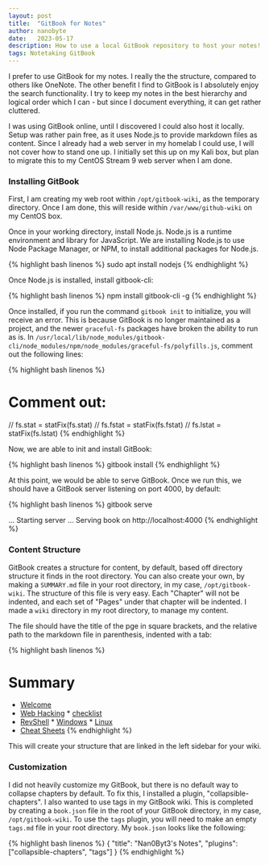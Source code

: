 ```yaml
---
layout: post
title:  "GitBook for Notes"
author: nanobyte
date:   2023-05-17
description: How to use a local GitBook repository to host your notes!
tags: Notetaking GitBook
---
```


I prefer to use GitBook for my notes. I really the the structure, compared to others like OneNote. The other benefit I find to GitBook is I absolutely enjoy the search functionality. I try to keep my notes in the best hierarchy and logical order which I can - but since I document everything, it can get rather cluttered.

I was using GitBook online, until I discovered I could also host it locally. Setup was rather pain free, as it uses Node.js to provide markdown files as content. Since I already had a web server in my homelab I could use, I will not cover how to stand one up. I initially set this up on my Kali box, but plan to migrate this to my CentOS Stream 9 web server when I am done.

<h3>Installing GitBook</h3>

First, I am creating my web root within `/opt/gitbook-wiki`, as the temporary directory. Once I am done, this will reside within `/var/www/github-wiki` on my CentOS box.

Once in your working directory, install Node.js. Node.js is a runtime environment and library for JavaScript. We are installing Node.js to use Node Package Manager, or NPM, to install additional packages for Node.js.

{% highlight bash linenos %} 
sudo apt install nodejs
{% endhighlight %}

Once Node.js is installed, install gitbook-cli:

{% highlight bash linenos %} 
npm install gitbook-cli -g
{% endhighlight %}

Once installed, if you run the command `gitbook init` to initialize, you will receive an error. This is because GitBook is no longer maintained as a project, and the newer `graceful-fs` packages have broken the ability to run as is. In `/usr/local/lib/node_modules/gitbook-cli/node_modules/npm/node_modules/graceful-fs/polyfills.js`, comment out the following lines:

{% highlight bash linenos %} 
# Comment out:
//  fs.stat = statFix(fs.stat)
//  fs.fstat = statFix(fs.fstat)
//  fs.lstat = statFix(fs.lstat)
{% endhighlight %}

Now, we are able to init and install GitBook:

{% highlight bash linenos %} 
gitbook install
{% endhighlight %}

At this point, we would be able to serve GitBook. Once we run this, we should have a GitBook server listening on port 4000, by default:

{% highlight bash linenos %} 
gitbook serve

...
Starting server ...
Serving book on http://localhost:4000
{% endhighlight %}

<h3>Content Structure</h3>

GitBook creates a structure for content, by default, based off directory structure it finds in the root directory. You can also create your own, by making a `SUMMARY.md` file in your root directory, in my case, `/opt/gitbook-wiki`. The structure of this file is very easy. Each "Chapter" will not be indented, and each set of "Pages" under that chapter will be indented. I made a `wiki` directory in my root directory, to manage my content.

The file should have the title of the pge in square brackets, and the relative path to the markdown file in parenthesis, indented with a tab:

{% highlight bash linenos %} 
# Summary
* [Welcome](README.md)
* [Web Hacking](wiki/web-hacking/README.md)
        * [checklist](wiki/web-hacking/checklist.md)
* [RevShell](wiki/revshell/README.md)
        * [Windows](wiki/revshell/windows.md)
        * [Linux](wiki/revshell/linux.md)
* [Cheat Sheets](wiki/cheat-sheets/README.md)
{% endhighlight %}

This will create your structure that are linked in the left sidebar for your wiki.

<h3>Customization</h3>

I did not heavily customize my GitBook, but there is no default way to collapse chapters by default. To fix this, I installed a plugin, "collapsible-chapters". I also wanted to use tags in my GitBook wiki. This is completed by creating a `book.json` file in the root of your GitBook directory, in my case, `/opt/gitbook-wiki`. To use the `tags` plugin, you will need to make an empty `tags.md` file in your root directory. My `book.json` looks like the following:

{% highlight bash linenos %} 
{
    "title": "Nan0Byt3's Notes",
    "plugins": ["collapsible-chapters",
     "tags"]
}
{% endhighlight %}
